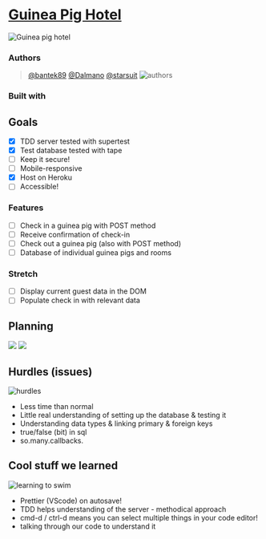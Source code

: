 # [Guinea Pig Hotel](https://guinea-pig-hotel.herokuapp.com/)

![Guinea pig hotel](https://media.giphy.com/media/jlrrZm31qblTZlGl3D/giphy.gif)

### Authors

> [@bantek89](https://github.com/bantek89) [@Dalmano](https://github.com/Dalmano) [@starsuit](https://github.com/starsuit)
![authors](https://media.giphy.com/media/GYlAnXsFWk4U0/giphy.gif)


### Built with

## Goals

- [x] TDD server tested with supertest
- [x] Test database tested with tape
- [ ] Keep it secure!
- [ ] Mobile-responsive
- [x] Host on Heroku
- [ ] Accessible!
### Features
- [ ] Check in a guinea pig with POST method
- [ ] Receive confirmation of check-in
- [ ] Check out a guinea pig (also with POST method)
- [ ] Database of individual guinea pigs and rooms

### Stretch
- [ ] Display current guest data in the DOM
- [ ] Populate check in with relevant data

## Planning

![](https://i.imgur.com/L3ODzVd.jpg)
![](https://i.imgur.com/uBuMIHT.jpg)

## Hurdles (issues)
![hurdles](https://media.giphy.com/media/6whrgZbPXGJwrhwMAz/giphy.gif)
* Less time than normal
* Little real understanding of setting up the database & testing it
* Understanding data types & linking primary & foreign keys
* true/false (bit) in sql
* so.many.callbacks.

## Cool stuff we learned
![learning to swim](https://media.giphy.com/media/spyqGD3KIuDkY/giphy.gif)

* Prettier (VScode) on autosave!
* TDD helps understanding of the server - methodical approach
* cmd-d / ctrl-d means you can select multiple things in your code editor!
* talking through our code to understand it

